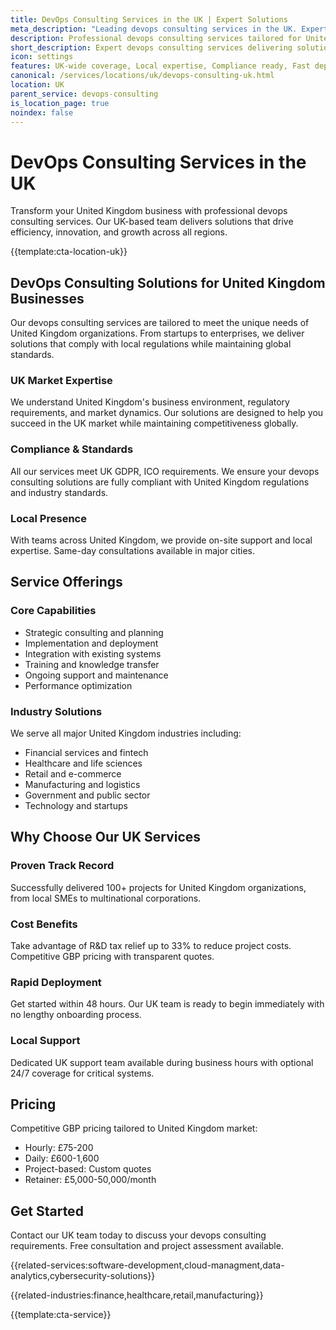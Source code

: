```yaml
---
title: DevOps Consulting Services in the UK | Expert Solutions
meta_description: "Leading devops consulting services in the UK. Expert teams, proven results, R&D tax relief up to 33%. Get started today."
description: Professional devops consulting services tailored for United Kingdom businesses
short_description: Expert devops consulting services delivering solutions across United Kingdom.
icon: settings
features: UK-wide coverage, Local expertise, Compliance ready, Fast deployment, Cost-effective, Proven results
canonical: /services/locations/uk/devops-consulting-uk.html
location: UK
parent_service: devops-consulting
is_location_page: true
noindex: false
---
```


# DevOps Consulting Services in the UK

Transform your United Kingdom business with professional devops consulting services. Our UK-based team delivers solutions that drive efficiency, innovation, and growth across all regions.

{{template:cta-location-uk}}

## DevOps Consulting Solutions for United Kingdom Businesses

Our devops consulting services are tailored to meet the unique needs of United Kingdom organizations. From startups to enterprises, we deliver solutions that comply with local regulations while maintaining global standards.

### UK Market Expertise

We understand United Kingdom's business environment, regulatory requirements, and market dynamics. Our solutions are designed to help you succeed in the UK market while maintaining competitiveness globally.

### Compliance & Standards

All our services meet UK GDPR, ICO requirements. We ensure your devops consulting solutions are fully compliant with United Kingdom regulations and industry standards.

### Local Presence

With teams across United Kingdom, we provide on-site support and local expertise. Same-day consultations available in major cities.

## Service Offerings

### Core Capabilities
- Strategic consulting and planning
- Implementation and deployment
- Integration with existing systems
- Training and knowledge transfer
- Ongoing support and maintenance
- Performance optimization

### Industry Solutions
We serve all major United Kingdom industries including:
- Financial services and fintech
- Healthcare and life sciences
- Retail and e-commerce
- Manufacturing and logistics
- Government and public sector
- Technology and startups

## Why Choose Our UK Services

### Proven Track Record
Successfully delivered 100+ projects for United Kingdom organizations, from local SMEs to multinational corporations.

### Cost Benefits
Take advantage of R&D tax relief up to 33% to reduce project costs. Competitive GBP pricing with transparent quotes.

### Rapid Deployment
Get started within 48 hours. Our UK team is ready to begin immediately with no lengthy onboarding process.

### Local Support
Dedicated UK support team available during business hours with optional 24/7 coverage for critical systems.

## Pricing

Competitive GBP pricing tailored to United Kingdom market:
- Hourly: £75-200
- Daily: £600-1,600
- Project-based: Custom quotes
- Retainer: £5,000-50,000/month

## Get Started

Contact our UK team today to discuss your devops consulting requirements. Free consultation and project assessment available.

{{related-services:software-development,cloud-managment,data-analytics,cybersecurity-solutions}}

{{related-industries:finance,healthcare,retail,manufacturing}}

{{template:cta-service}}
